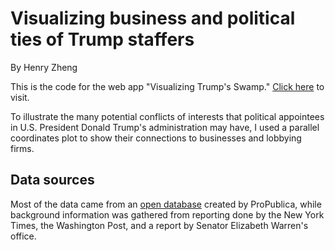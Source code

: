 # Visualizing business and political ties of Trump staffers #

By Henry Zheng

This is the code for the web app "Visualizing Trump's Swamp." [Click here](http://pictograf.org/visualizing-trump-swamp/) to visit.

To illustrate the many potential conflicts of interests that political appointees in U.S. President Donald Trump's administration may have, I used a parallel coordinates plot to show their connections to businesses and lobbying firms. 

## Data sources ##
Most of the data came from an [open database](https://www.propublica.org/datastore/dataset/trump-administration-political-appointees) created by ProPublica, while background information was gathered from reporting done by the New York Times, the Washington Post, and a report by Senator Elizabeth Warren's office. 